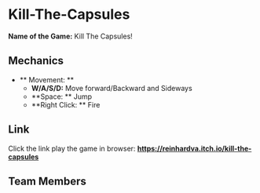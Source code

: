 # Kill-The-Capsules

**Name of the Game:** Kill The Capsules!   

## Mechanics

- ** Movement: **
  - **W/A/S/D:**  Move forward/Backward and Sideways
  - **Space: ** Jump
  - **Right Click: ** Fire

## Link
  Click the link play the game in browser:
  **https://reinhardva.itch.io/kill-the-capsules**

## Team Members


